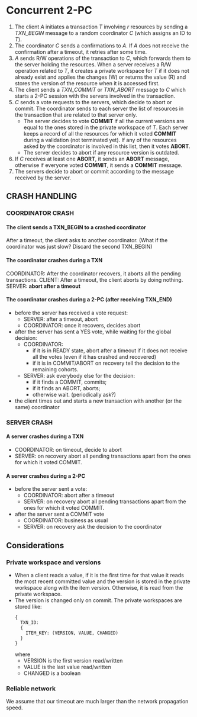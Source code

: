 # Concurrent 2-PC
1. The client *A* initiates a transaction *T* involving *r* resources by sending a *TXN_BEGIN* message to a random coordinator *C* (which assigns an ID to *T*).
2. The coordinator *C* sends a confirmations to *A*. If *A* does not receive the confirmation after a timeout, it retries after some time.
3. *A* sends R/W operations of the transaction to *C*, which forwards them to the server holding the resources. When a server receives a R/W operation related to *T*, it creates a private workspace for *T* if it does not already exist and applies the changes (W) or returns the value (R) and stores the version of the resource when it is accessed first.
4. The client sends a *TXN_COMMIT* or *TXN_ABORT* message to *C* which starts a 2-PC session with the servers involved in the transaction.
5. *C* sends a vote requests to the servers, which decide to abort or commit. The coordinator sends to each server the list of resources in the transaction that are related to that server only. 
    * The server decides to vote **COMMIT** if all the current versions are equal to the ones stored in the private workspace of *T*. Each server keeps a record of all the resources for which it voted **COMMIT** during a validation (not terminated yet). If any of the resources asked by the coordinator is involved in this list, then it votes **ABORT**.
    * The server decides to abort if any resource version is outdated.
6. If *C* receives at least one **ABORT**, it sends an **ABORT** message, otherwise if everyone voted **COMMIT**, it sends a **COMMIT** message.
7. The servers decide to abort or commit according to the message received by the server.

## CRASH HANDLING

### COORDINATOR CRASH

#### The client sends a TXN_BEGIN to a crashed coordinator
After a timeout, the client asks to another coordinator.
(What if the coordinator was just slow? Discard the second TXN_BEGIN)

#### The coordinator crashes during a TXN
COORDINATOR: After the coordinator recovers, it aborts all the pending transactions. 
CLIENT: After a timeout, the client aborts by doing nothing.
SERVER: **abort after a timeout**

#### The coordinator crashes during a 2-PC (after receiving TXN_END)

* before the server has received a vote request:
  * SERVER: after a timeout, abort
  * COORDINATOR: once it recovers, decides abort
* after the server has sent a YES vote, while waiting for the global decision:
  * COORDINATOR:
    * if it is in READY state, abort after a timeout if it does not receive all the votes (even if it has crashed and recovered)
    * if it is in COMMIT/ABORT on recovery tell the decision to the remaining cohorts.
  * SERVER: ask everybody else for the decision:
    * if it finds a COMMIT, commits;
    * if it finds an ABORT, aborts;
    * otherwise wait. (periodically ask?)
* the client times out and starts a new transaction with another (or the same) coordinator

### SERVER CRASH

#### A server crashes during a TXN
* COORDINATOR: on timeout, decide to abort
* SERVER: on recovery abort all pending transactions apart from the ones for which it voted COMMIT.

#### A server crashes during a 2-PC
* before the server sent a vote:
  * COORDINATOR: abort after a timeout
  * SERVER: on recovery abort all pending transactions apart from the ones for which it voted COMMIT.
* after the server sent a COMMIT vote
  * COORDINATOR: business as usual
  * SERVER: on recovery ask the decision to the coordinator 

## Considerations

### Private workspace and versions
* When a client reads a value, if it is the first time for that value it reads the most recent committed value and the version is stored in the private workspace along with the item version. Otherwise, it is read from the private workspace.
* The version is changed only on commit. The private workspaces are stored like:
  ```
  {
    TXN_ID: 
    {
      ITEM_KEY: (VERSION, VALUE, CHANGED)
    }
  }
  ```
  where
  * VERSION is the first version read/written
  * VALUE is the last value read/written
  * CHANGED is a boolean

### Reliable network
We assume that our timeout are much larger than the network propagation speed.